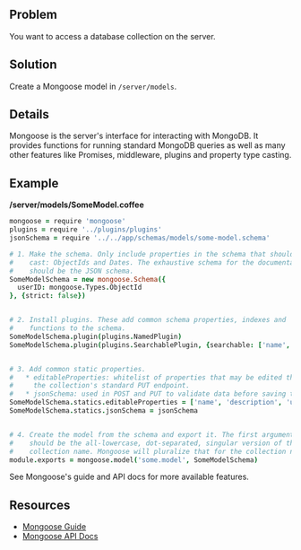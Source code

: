 ## Problem

You want to access a database collection on the server.

## Solution

Create a Mongoose model in `/server/models`.

## Details

Mongoose is the server's interface for interacting with MongoDB. It provides functions for running standard MongoDB queries as well as many other features like Promises, middleware, plugins and property type casting.

## Example

**/server/models/SomeModel.coffee**
```coffeescript
mongoose = require 'mongoose'
plugins = require '../plugins/plugins'
jsonSchema = require '../../app/schemas/models/some-model.schema'

# 1. Make the schema. Only include properties in the schema that should be
#    cast: ObjectIds and Dates. The exhaustive schema for the documentation
#    should be the JSON schema.
SomeModelSchema = new mongoose.Schema({
  userID: mongoose.Types.ObjectId
}, {strict: false})


# 2. Install plugins. These add common schema properties, indexes and
#    functions to the schema.
SomeModelSchema.plugin(plugins.NamedPlugin)
SomeModelSchema.plugin(plugins.SearchablePlugin, {searchable: ['name', 'description']})


# 3. Add common static properties.
#   * editableProperties: whitelist of properties that may be edited through 
#     the collection's standard PUT endpoint.
#   * jsonSchema: used in POST and PUT to validate data before saving to the db
SomeModelSchema.statics.editableProperties = ['name', 'description', 'userID']
SomeModelSchema.statics.jsonSchema = jsonSchema 


# 4. Create the model from the schema and export it. The first argument
#    should be the all-lowercase, dot-separated, singular version of the
#    collection name. Mongoose will pluralize that for the collection name.
module.exports = mongoose.model('some.model', SomeModelSchema)
```

See Mongoose's guide and API docs for more available features.

## Resources

* [Mongoose Guide](http://mongoosejs.com/docs/guide.html)
* [Mongoose API Docs](http://mongoosejs.com/docs/api.html)